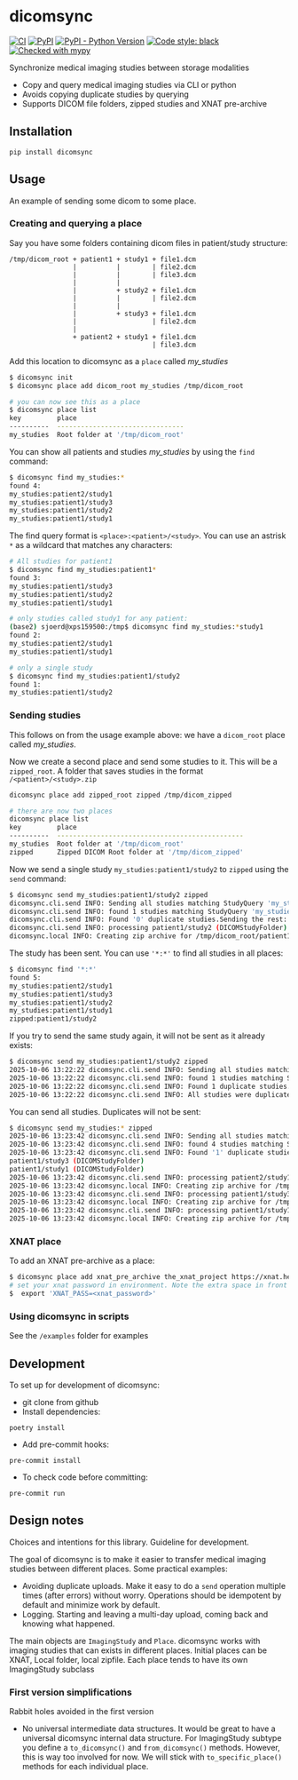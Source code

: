 # dicomsync

[![CI](https://github.com/sjoerdk/dicomsync/actions/workflows/build.yml/badge.svg?branch=main)](https://github.com/sjoerdk/dicomsync/actions/workflows/build.yml?query=branch%3Amain)
[![PyPI](https://img.shields.io/pypi/v/dicomsync)](https://pypi.org/project/dicomsync/)
[![PyPI - Python Version](https://img.shields.io/pypi/pyversions/dicomsync)](https://pypi.org/project/dicomsync/)
[![Code style: black](https://img.shields.io/badge/code%20style-black-000000.svg)](https://github.com/psf/black)
[![Checked with mypy](http://www.mypy-lang.org/static/mypy_badge.svg)](http://mypy-lang.org/)

Synchronize medical imaging studies between storage modalities

* Copy and query medical imaging studies via CLI or python
* Avoids copying duplicate studies by querying
* Supports DICOM file folders, zipped studies and XNAT pre-archive


## Installation
```
pip install dicomsync
```

## Usage
An example of sending some dicom to some place.

### Creating and querying a place 
Say you have some folders containing dicom files in patient/study structure:
```
/tmp/dicom_root + patient1 + study1 + file1.dcm
                |          |        | file2.dcm
                |          |        | file3.dcm
                |          |
                |          + study2 + file1.dcm
                |          |        | file2.dcm
                |          |
                |          + study3 + file1.dcm
                |                   | file2.dcm
                |  
                + patient2 + study1 + file1.dcm
                                    | file3.dcm
```

Add this location to dicomsync as a `place` called _my_studies_
```bash
$ dicomsync init
$ dicomsync place add dicom_root my_studies /tmp/dicom_root

# you can now see this as a place
$ dicomsync place list
key         place
----------  --------------------------------
my_studies  Root folder at '/tmp/dicom_root'

```

You can show all patients and studies _my_studies_ by using the `find` command:
```bash
$ dicomsync find my_studies:*
found 4:
my_studies:patient2/study1
my_studies:patient1/study3
my_studies:patient1/study2
my_studies:patient1/study1
```

The find query format is `<place>:<patient>/<study>`. You can use an astrisk `*` as a 
wildcard that matches any characters:
```bash
# All studies for patient1
$ dicomsync find my_studies:patient1*
found 3:
my_studies:patient1/study3
my_studies:patient1/study2
my_studies:patient1/study1

# only studies called study1 for any patient:
(base2) sjoerd@xps159500:/tmp$ dicomsync find my_studies:*study1
found 2:
my_studies:patient2/study1
my_studies:patient1/study1

# only a single study
$ dicomsync find my_studies:patient1/study2
found 1:
my_studies:patient1/study2
```

### Sending studies
This follows on from the usage example above: we have a `dicom_root` place called 
_my_studies_.

Now we create a second place and send some studies to it. This will be a `zipped_root`.
A folder that saves studies in the format `/<patient>/<study>.zip`

```bash
dicomsync place add zipped_root zipped /tmp/dicom_zipped

# there are now two places
dicomsync place list
key         place
----------  -----------------------------------------------
my_studies  Root folder at '/tmp/dicom_root'
zipped      Zipped DICOM Root folder at '/tmp/dicom_zipped'
```

Now we send a single study `my_studies:patient1/study2` to `zipped` using the `send` command:
```bash
$ dicomsync send my_studies:patient1/study2 zipped
dicomsync.cli.send INFO: Sending all studies matching StudyQuery 'my_studies:patient1/study2' to 'zipped'
dicomsync.cli.send INFO: found 1 studies matching StudyQuery 'my_studies:patient1/study2'.
dicomsync.cli.send INFO: Found '0' duplicate studies.Sending the rest: patient1/study2 (DICOMStudyFolder)
dicomsync.cli.send INFO: processing patient1/study2 (DICOMStudyFolder)
dicomsync.local INFO: Creating zip archive for /tmp/dicom_root/patient1/study2 in /tmp/dicom_zipped/patient1/study2.zip
```

The study has been sent. You can use `'*:*'` to find all studies in all places:
```bash
$ dicomsync find '*:*'
found 5:
my_studies:patient2/study1
my_studies:patient1/study3
my_studies:patient1/study2
my_studies:patient1/study1
zipped:patient1/study2
```

If you try to send the same study again, it will not be sent as it already exists:
```bash
$ dicomsync send my_studies:patient1/study2 zipped
2025-10-06 13:22:22 dicomsync.cli.send INFO: Sending all studies matching StudyQuery 'my_studies:patient1/study2' to 'zipped'
2025-10-06 13:22:22 dicomsync.cli.send INFO: found 1 studies matching StudyQuery 'my_studies:patient1/study2'.
2025-10-06 13:22:22 dicomsync.cli.send INFO: Found 1 duplicate studies.
2025-10-06 13:22:22 dicomsync.cli.send INFO: All studies were duplicates. Not sending anything.
```

You can send all studies. Duplicates will not be sent:
```bash
$ dicomsync send my_studies:* zipped
2025-10-06 13:23:42 dicomsync.cli.send INFO: Sending all studies matching StudyQuery 'my_studies:*/*' to 'zipped'
2025-10-06 13:23:42 dicomsync.cli.send INFO: found 4 studies matching StudyQuery 'my_studies:*/*'.
2025-10-06 13:23:42 dicomsync.cli.send INFO: Found '1' duplicate studies.Sending the rest: patient2/study1 (DICOMStudyFolder)
patient1/study3 (DICOMStudyFolder)
patient1/study1 (DICOMStudyFolder)
2025-10-06 13:23:42 dicomsync.cli.send INFO: processing patient2/study1 (DICOMStudyFolder)
2025-10-06 13:23:42 dicomsync.local INFO: Creating zip archive for /tmp/dicom_root/patient2/study1 in /tmp/dicom_zipped/patient2/study1.zip
2025-10-06 13:23:42 dicomsync.cli.send INFO: processing patient1/study3 (DICOMStudyFolder)
2025-10-06 13:23:42 dicomsync.local INFO: Creating zip archive for /tmp/dicom_root/patient1/study3 in /tmp/dicom_zipped/patient1/study3.zip
2025-10-06 13:23:42 dicomsync.cli.send INFO: processing patient1/study1 (DICOMStudyFolder)
2025-10-06 13:23:42 dicomsync.local INFO: Creating zip archive for /tmp/dicom_root/patient1/study1 in /tmp/dicom_zipped/patient1/study1.zip
```

### XNAT place
To add an XNAT pre-archive as a place:

```bash
$ dicomsync place add xnat_pre_archive the_xnat_project https://xnat.health-ri.nl <xnat_project_name> <xnat_username>
# set your xnat password in environment. Note the extra space in front of the command to avoid logging the command 
$  export 'XNAT_PASS=<xnat_password>' 
```


### Using dicomsync in scripts 
See the `/examples` folder for examples 

## Development
To set up for development of dicomsync:
* git clone from github
* Install dependencies:
```
poetry install
```
* Add pre-commit hooks:
```
pre-commit install 
```
* To check code before committing:
```
pre-commit run
```

## Design notes
Choices and intentions for this library. Guideline for development.

The goal of dicomsync is to make it easier to transfer medical imaging studies between
different places. Some practical examples:
* Avoiding duplicate uploads. Make it easy to do a `send` operation multiple times
(after errors) without worry. Operations should be idempotent by default and minimize
work by default.
* Logging. Starting and leaving a multi-day upload, coming back and knowing what happened.

The main objects are `ImagingStudy` and `Place`. dicomsync works with imaging studies 
that can exists in different places. Initial places can be XNAT, Local folder, 
local zipfile. Each place tends to have its own ImagingStudy subclass

### First version simplifications
Rabbit holes avoided in the first version
* No universal intermediate data structures. It would be great to have a universal
dicomsync internal data structure. For ImagingStudy subtype you define 
a `to_dicomsync()` and `from_dicomsync()` methods. However, this is way too involved for now.
We will stick with `to_specific_place()` methods for each individual place.
